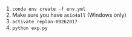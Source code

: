 
1. `conda env create -f env.yml`
2. Make sure you have `asio4all` (Windows only)
3. `activate replan-09262017`
4. `python exp.py`
